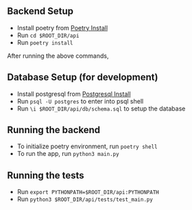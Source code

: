 ## Backend Setup

- Install poetry from [Poetry Install](https://python-poetry.org/docs/#installation)
- Run `cd $ROOT_DIR/api`
- Run `poetry install`

After running the above commands,

## Database Setup (for development)

- Install postgresql from [Postgresql Install](https://www.postgresql.org/download/)
- Run `psql -U postgres` to enter into psql shell
- Run `\i $ROOT_DIR/api/db/schema.sql` to setup the database

## Running the backend

- To initialize poetry environment, run `poetry shell`
- To run the app, run `python3 main.py`

## Running the tests

- Run `export PYTHONPATH=$ROOT_DIR/api:PYTHONPATH`
- Run `python3 $ROOT_DIR/api/tests/test_main.py`
